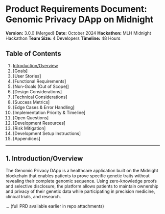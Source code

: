# Product Requirements Document: Genomic Privacy DApp on Midnight

**Version:** 3.0.0 (Merged)
**Date:** October 2024
**Hackathon:** MLH Midnight Hackathon
**Team Size:** 4 Developers
**Timeline:** 48 Hours

## Table of Contents

1. [Introduction/Overview](#1-introductionoverview)
2. [Goals]
3. [User Stories]
4. [Functional Requirements]
5. [Non-Goals (Out of Scope)]
6. [Design Considerations]
7. [Technical Considerations]
8. [Success Metrics]
9. [Edge Cases & Error Handling]
10. [Implementation Priority & Timeline]
11. [Open Questions]
12. [Development Resources]
13. [Risk Mitigation]
14. [Development Setup Instructions]
15. [Appendices]

---

## 1. Introduction/Overview

The Genomic Privacy DApp is a healthcare application built on the Midnight blockchain that enables patients to prove specific genetic traits without revealing their complete genomic sequence. Using zero-knowledge proofs and selective disclosure, the platform allows patients to maintain ownership and privacy of their genetic data while participating in precision medicine, clinical trials, and research.

... (full PRD available earlier in repo attachments)
